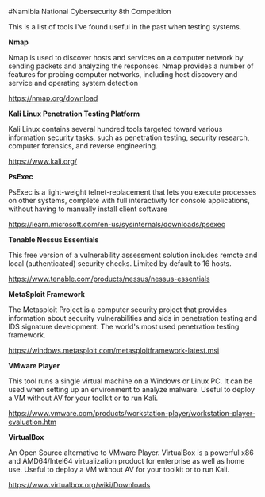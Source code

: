 #Namibia National Cybersecurity 8th Competition

This is a list of tools I've found useful in the past when testing systems.

**Nmap**

Nmap is used to discover hosts and services on a computer network by sending packets and analyzing the responses. Nmap provides a number of features for probing computer networks, including host discovery and service and operating system detection

https://nmap.org/download

**Kali Linux Penetration Testing Platform**

Kali Linux contains several hundred tools targeted toward various information security tasks, such as penetration testing, security research, computer forensics, and reverse engineering.

https://www.kali.org/

**PsExec**

PsExec is a light-weight telnet-replacement that lets you execute processes on other systems, complete with full interactivity for console applications, without having to manually install client software

https://learn.microsoft.com/en-us/sysinternals/downloads/psexec

**Tenable Nessus Essentials**

This free version of a vulnerability assessment solution includes remote and local (authenticated) security checks. Limited by default to 16 hosts.

https://www.tenable.com/products/nessus/nessus-essentials

**MetaSploit Framework**

The Metasploit Project is a computer security project that provides information about security vulnerabilities and aids in penetration testing and IDS signature development. The world's most used penetration testing framework.

https://windows.metasploit.com/metasploitframework-latest.msi

**VMware Player**

This tool runs a single virtual machine on a Windows or Linux PC. It can be used when setting up an environment to analyze malware.  Useful to deploy a VM without AV for your toolkit or to run Kali.

https://www.vmware.com/products/workstation-player/workstation-player-evaluation.htm

**VirtualBox**

An Open Source alternative to VMware Player. VirtualBox is a powerful x86 and AMD64/Intel64 virtualization product for enterprise as well as home use.  Useful to deploy a VM without AV for your toolkit or to run Kali.

https://www.virtualbox.org/wiki/Downloads

